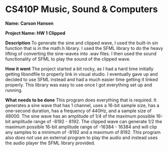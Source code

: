 # CS410P Music, Sound & Computers
**Name: Carson Hansen**



**Project Name: HW 1 Clipped**


**Description**
To generate the sine and clipped wave, I used the built-in sin function that is in the math.h library.
I used the SFML library to do the heavy lifting of converting the sine-waves into .wav files. I then used 
the sound functionality of SFML to play the sound of the clipped wave.

**How it went**
The project started a bit rocky, as I had a hard time initially getting libsndfile to properly link in visual studio.
I eventually gave up and decided to use SFML instead and had a much easier time getting it linked properly. This library
was easy to use once I got everything set up and running.

**What needs to be done**
This program does everything that is required. It generates a sine wave that has 1 channel, uses a 16-bit sample size, has a
one-second duration, has a frequency of 440Hz, and a sample size of 48000. The sine wave has an amplitude of 1/4 of the maximum possible
16-bit amplitude range of -8192 - 8192. The clipped wave can generate 1/2 the maximum possible 16-bit amplitude range of -16384 - 16384 and
will clip any samples to a minimum of -8192 and a maximum of 8192. This program also *does not* use an external program to play the audio and 
instead uses the audio player the SFML library provided.

